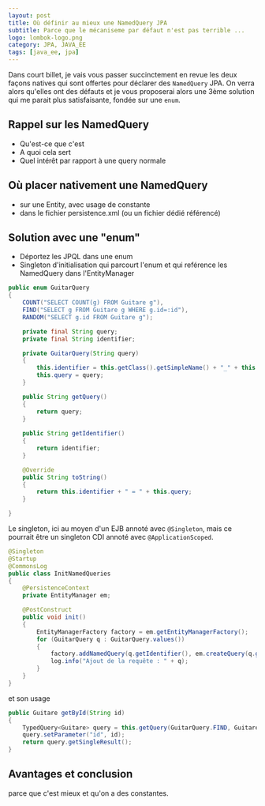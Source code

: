```yaml
---
layout: post
title: Où définir au mieux une NamedQuery JPA
subtitle: Parce que le mécaniseme par défaut n'est pas terrible ...
logo: lombok-logo.png
category: JPA, JAVA_EE
tags: [java_ee, jpa]
---
```


Dans court billet, je vais vous passer succinctement en revue les deux façons
natives qui sont offertes pour déclarer des `NamedQuery` JPA. On verra alors qu'elles
ont des défauts et je vous proposerai alors une 3ème solution qui me parait plus satisfaisante, fondée sur une `enum`.

## Rappel sur les NamedQuery

* Qu'est-ce que c'est 
* A quoi cela sert
* Quel intérêt par rapport à une query normale

## Où placer nativement une NamedQuery 

* sur une Entity, avec usage de constante
* dans le fichier persistence.xml (ou un fichier dédié référencé)

## Solution avec une "enum" 

* Déportez les JPQL dans une enum
* Singleton d'initialisation qui parcourt l'enum et qui reférence les
  NamedQuery dans l'EntityManager
  
```java  
public enum GuitarQuery
{
	COUNT("SELECT COUNT(g) FROM Guitare g"), 
	FIND("SELECT g FROM Guitare g WHERE g.id=:id"),
	RANDOM("SELECT g.id FROM Guitare g");

	private final String query;
	private final String identifier;

	private GuitarQuery(String query)
	{
		this.identifier = this.getClass().getSimpleName() + "_" + this.name();
		this.query = query;
	}

	public String getQuery()
	{
		return query;
	}
	
	public String getIdentifier()
	{
		return identifier;
	}

	@Override
	public String toString()
	{
		return this.identifier + " = " + this.query;
	}

}   
```

Le singleton, ici au moyen d'un EJB annoté avec `@Singleton`, mais ce pourrait être un singleton CDI annoté avec `@ApplicationScoped`.

```java
@Singleton
@Startup
@CommonsLog
public class InitNamedQueries
{
	@PersistenceContext
	private EntityManager em;

	@PostConstruct
	public void init()
	{
		EntityManagerFactory factory = em.getEntityManagerFactory();
		for (GuitarQuery q : GuitarQuery.values())
		{
			factory.addNamedQuery(q.getIdentifier(), em.createQuery(q.getQuery()));
			log.info("Ajout de la requête : " + q);
		}
	}
}
```

et son usage 

```java
public Guitare getById(String id)
{
	TypedQuery<Guitare> query = this.getQuery(GuitarQuery.FIND, Guitare.class);
	query.setParameter("id", id);
	return query.getSingleResult();
}
```


## Avantages et conclusion

parce que c'est mieux et qu'on a des constantes.



